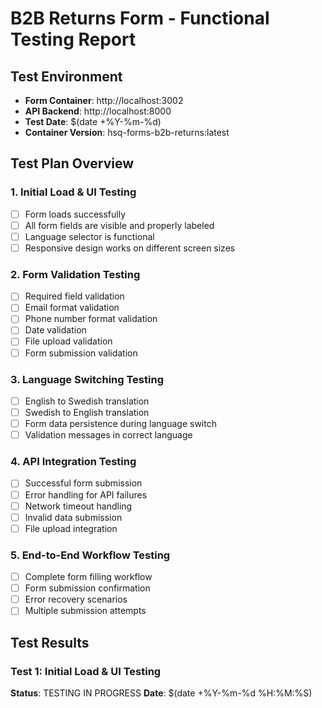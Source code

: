 # B2B Returns Form - Functional Testing Report

## Test Environment
- **Form Container**: http://localhost:3002
- **API Backend**: http://localhost:8000
- **Test Date**: $(date +%Y-%m-%d)
- **Container Version**: hsq-forms-b2b-returns:latest

## Test Plan Overview

### 1. Initial Load & UI Testing
- [ ] Form loads successfully
- [ ] All form fields are visible and properly labeled
- [ ] Language selector is functional
- [ ] Responsive design works on different screen sizes

### 2. Form Validation Testing
- [ ] Required field validation
- [ ] Email format validation
- [ ] Phone number format validation
- [ ] Date validation
- [ ] File upload validation
- [ ] Form submission validation

### 3. Language Switching Testing
- [ ] English to Swedish translation
- [ ] Swedish to English translation
- [ ] Form data persistence during language switch
- [ ] Validation messages in correct language

### 4. API Integration Testing
- [ ] Successful form submission
- [ ] Error handling for API failures
- [ ] Network timeout handling
- [ ] Invalid data submission
- [ ] File upload integration

### 5. End-to-End Workflow Testing
- [ ] Complete form filling workflow
- [ ] Form submission confirmation
- [ ] Error recovery scenarios
- [ ] Multiple submission attempts

## Test Results

### Test 1: Initial Load & UI Testing
**Status**: TESTING IN PROGRESS
**Date**: $(date +%Y-%m-%d %H:%M:%S)
